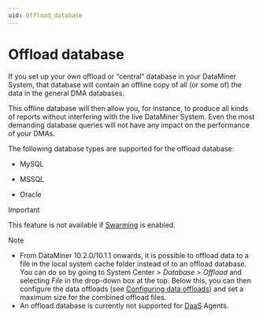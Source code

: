 ```yaml
---
uid: Offload_database
---
```


# Offload database

If you set up your own offload or “central” database in your DataMiner System, that database will contain an offline copy of all (or some of) the data in the general DMA databases.

This offline database will then allow you, for instance, to produce all kinds of reports without interfering with the live DataMiner System. Even the most demanding database queries will not have any impact on the performance of your DMAs.

The following database types are supported for the offload database:

- MySQL

- MSSQL

- Oracle

> [!IMPORTANT]
> This feature is not available if [Swarming](xref:Swarming) is enabled.

> [!NOTE]
>
> - From DataMiner 10.2.0/10.1.1 onwards, it is possible to offload data to a file in the local system cache folder instead of to an offload database. You can do so by going to System Center > *Database* > *Offload* and selecting *File* in the drop-down box at the top. Below this, you can then configure the data offloads (see [Configuring data offloads](xref:Configuring_data_offloads)) and set a maximum size for the combined offload files.
> - An offload database is currently not supported for [DaaS](xref:Creating_a_DMS_in_the_cloud) Agents.
